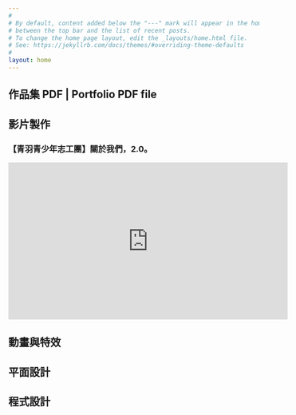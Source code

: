 ```yaml
---
#
# By default, content added below the "---" mark will appear in the home page
# between the top bar and the list of recent posts.
# To change the home page layout, edit the _layouts/home.html file.
# See: https://jekyllrb.com/docs/themes/#overriding-theme-defaults
#
layout: home
---
```

## 作品集 PDF | Portfolio PDF file

## 影片製作
### 【青羽青少年志工團】關於我們，2.0。
<iframe width="560" height="315" src="https://www.youtube.com/embed/0JSDTcVxMuU" frameborder="0" allow="accelerometer; autoplay; encrypted-media; gyroscope; picture-in-picture" allowfullscreen></iframe>

## 動畫與特效

## 平面設計

## 程式設計
